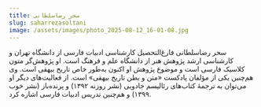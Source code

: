 ```yaml
---
title: سحر رضاسلطانی
slug: saharrezasoltani
image: /assets/images/photo_2025-08-12_16-01-08.jpg
---
```


سحر رضاسلطانی فارغ‌التحصیل کارشناسی ادبیات فارسی از دانشگاه تهران و کارشناسی ارشد پژوهش هنر از دانشگاه علم و فرهنگ است. او پژوهش‌گر
متون کلاسیک فارسی است و موضوع پژوهش او اکنون به‌طور خاص تاریخ بیهقی است. وی هم‌چنین یکی از مؤلفان پادکست «متن و بطن تاریخ بیهقی» است. از فعالیت‌های دیگر او می‌توان به ترجمۀ‌ کتاب‌های رئالیسم جادویی (نشر روزنه ۱۳۹۲) و پرنده‌باز (نشر خوب ۱۳۹۹) و هم‌چنین تدریس ادبیات فارسی اشاره کرد.
